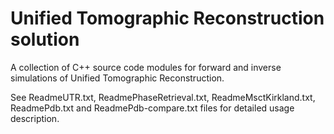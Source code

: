 # Unified Tomographic Reconstruction solution
A collection of C++ source code modules for forward and inverse simulations of Unified Tomographic Reconstruction.

See ReadmeUTR.txt, ReadmePhaseRetrieval.txt, ReadmeMsctKirkland.txt, ReadmePdb.txt and ReadmePdb-compare.txt files for detailed usage description.

